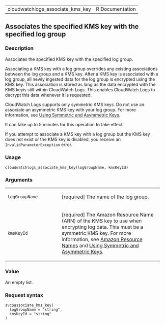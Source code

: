 <table style="width: 100%;">
<tbody>
<tr class="odd">
<td>cloudwatchlogs_associate_kms_key</td>
<td style="text-align: right;">R Documentation</td>
</tr>
</tbody>
</table>

## Associates the specified KMS key with the specified log group

### Description

Associates the specified KMS key with the specified log group.

Associating a KMS key with a log group overrides any existing
associations between the log group and a KMS key. After a KMS key is
associated with a log group, all newly ingested data for the log group
is encrypted using the KMS key. This association is stored as long as
the data encrypted with the KMS keyis still within CloudWatch Logs. This
enables CloudWatch Logs to decrypt this data whenever it is requested.

CloudWatch Logs supports only symmetric KMS keys. Do not use an
associate an asymmetric KMS key with your log group. For more
information, see [Using Symmetric and Asymmetric
Keys](https://docs.aws.amazon.com/kms/latest/developerguide/symmetric-asymmetric.html).

It can take up to 5 minutes for this operation to take effect.

If you attempt to associate a KMS key with a log group but the KMS key
does not exist or the KMS key is disabled, you receive an
`InvalidParameterException` error.

### Usage

    cloudwatchlogs_associate_kms_key(logGroupName, kmsKeyId)

### Arguments

<table>
<colgroup>
<col style="width: 35%" />
<col style="width: 65%" />
</colgroup>
<tbody>
<tr class="odd">
<td><code
id="cloudwatchlogs_associate_kms_key_:_logGroupName">logGroupName</code></td>
<td><p>[required] The name of the log group.</p></td>
</tr>
<tr class="even">
<td><code
id="cloudwatchlogs_associate_kms_key_:_kmsKeyId">kmsKeyId</code></td>
<td><p>[required] The Amazon Resource Name (ARN) of the KMS key to use
when encrypting log data. This must be a symmetric KMS key. For more
information, see <a
href="https://docs.aws.amazon.com/IAM/latest/UserGuide/reference-arns.html#arn-syntax-kms">Amazon
Resource Names</a> and <a
href="https://docs.aws.amazon.com/kms/latest/developerguide/symmetric-asymmetric.html">Using
Symmetric and Asymmetric Keys</a>.</p></td>
</tr>
</tbody>
</table>

### Value

An empty list.

### Request syntax

    svc$associate_kms_key(
      logGroupName = "string",
      kmsKeyId = "string"
    )
